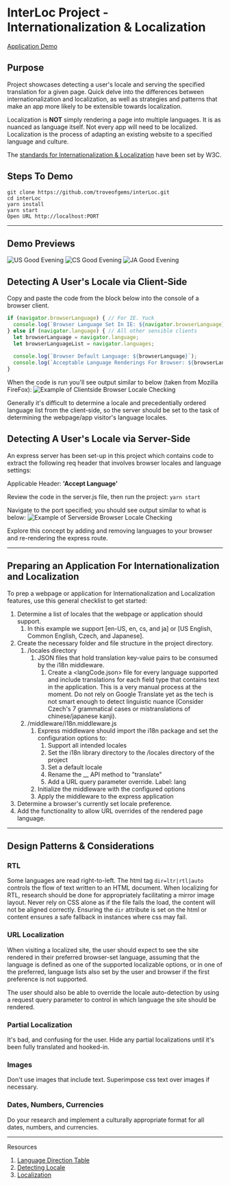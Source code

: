# InterLoc Project - Internationalization & Localization
[Application Demo](https://troveofgems.tech/interLoc/)
## Purpose
Project showcases detecting a user's locale and serving the specified translation for a given page.
Quick delve into the differences between internationalization and localization, as well as strategies and patterns
that make an app more likely to be extensible towards localization.

Localization is **NOT** simply rendering a page into multiple languages. It is as nuanced as language itself.
Not every app will need to be localized. Localization is the process of adapting an existing website to a specified
language and culture.

The [standards for Internationalization & Localization](https://www.w3.org/International/questions/qa-i18n) have been 
set by W3C.

## Steps To Demo

    git clone https://github.com/troveofgems/interLoc.git
    cd interLoc
    yarn install
    yarn start
    Open URL http://localhost:PORT
----------------------------------------------------

## Demo Previews
![US Good Evening](assets/us-evening.png)
![CS Good Evening](assets/cs-evening.png)
![JA Good Evening](assets/ja-evening.png)


## Detecting A User's Locale via Client-Side

Copy and paste the code from the block below into the console of a browser client.

```javascript
if (navigator.browserLanguage) { // For IE. Yuck
  console.log(`Browser Language Set In IE: ${navigator.browserLanguage}`);
} else if (navigator.language) { // All other sensible clients
  let browserLanguage = navigator.language;
  let browserLanguageList = navigator.languages;
  
  console.log(`Browser Default Language: ${browserLanguage}`);
  console.log(`Acceptable Language Renderings For Browser: ${browserLanguageList}`);
}
```

When the code is run you'll see output similar to below (taken from Mozilla FireFox):
![Example of Clientside Browser Locale Checking](assets/clientside-browserlocale-output.png)

Generally it's difficult to determine a locale and precedentially ordered language list from the client-side, 
so the server should be set to the task of determining the webpage/app visitor's language locales.

## Detecting A User's Locale via Server-Side

An express server has been set-up in this project which contains code to extract the following req header
that involves browser locales and language settings:

Applicable Header: __'Accept Language'__

Review the code in the server.js file, then run the project:
`yarn start`

Navigate to the port specified; you should see output similar to what is below:
![Example of Serverside Browser Locale Checking](assets/serverside-browserlocale-output.png)

Explore this concept by adding and removing languages to your browser and re-rendering the express route.

--------------------------

## Preparing an Application For Internationalization and Localization
To prep a webpage or application for Internationalization and Localization features, use
this general checklist to get started:
1. Determine a list of locales that the webpage or application should support.
   1. In this example we support [en-US, en, cs, and ja] or [US English, Common English, Czech, and Japanese].
2. Create the necessary folder and file structure in the project directory.
   1. /locales directory
      1. JSON files that hold translation key-value pairs to be consumed by the i18n middleware.
         1. Create a <langCode.json> file for every language supported and include translations for each
field type that contains text in the application. This is a very manual process at the moment. Do not rely on Google 
Translate yet as the tech is not smart enough to detect linguistic nuance (Consider Czech's 7 grammatical cases or 
mistranslations of chinese/japanese kanji).
   2. /middleware/i18n.middleware.js
      1. Express middleware should import the i18n package and set the configuration options to:
         1. Support all intended locales
         2. Set the i18n library directory to the /locales directory of the project
         3. Set a default locale
         4. Rename the __ API method to "translate"
         5. Add a URL query parameter override. Label: lang
      2. Initialize the middleware with the configured options
      3. Apply the middleware to the express application
3. Determine a browser's currently set locale preference.
4. Add the functionality to allow URL overrides of the rendered page language.

------------------------------

## Design Patterns & Considerations
### RTL 
Some languages are read right-to-left. The html tag `dir=ltr|rtl|auto` controls the flow of text
written to an HTML document. When localizing for RTL, research should be done for appropriately facilitating
a mirror image layout. Never rely on CSS alone as if the file fails the load, the content will not be aligned 
correctly. Ensuring the `dir` attribute is set on the html or content ensures a safe fallback in instances where css 
may fail.

### URL Localization
When visiting a localized site, the user should expect to see the site rendered in their preferred browser-set 
language, assuming that the language is defined as one of the supported localizable options, or in one of the preferred,
language lists also set by the user and browser if the first preference is not supported.

The user should also be able to override the locale auto-detection by using a request query parameter
to control in which language the site should be rendered. 

### Partial Localization
It's bad, and confusing for the user. Hide any partial localizations until it's been fully translated and hooked-in.

### Images
Don't use images that include text.  Superimpose css text over images if necessary.

### Dates, Numbers, Currencies
Do your research and implement a culturally appropriate format for all dates, numbers, and currencies.

--------------------------------

Resources

1. [Language Direction Table](https://www.w3.org/International/questions/qa-scripts.en#directions)
2. [Detecting Locale](http://www.mattzabriskie.com/blog/detecting-locale)
3. [Localization](https://frontend.turing.edu/lessons/module-4/localization.html)
